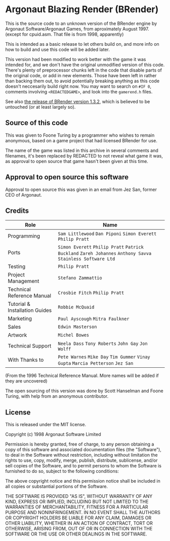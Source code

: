 # Argonaut Blazing Render (BRender)

This is the source code to an unknown version of the BRender engine by Argonaut Software/Argonaut Games, from aproximately August 1997. 
(except for cpuid.asm. That file is from 1998, apparently)

This is intended as a basic release to let others build on, and more info on how to build and use this code will be added later.

This version had been modified to work better with the game it was intended for, and we don't have the original unmodified version of this code. There's plenty of preprocessor chunks left in the code that disable parts of the original code, or add in new elements. Those have been left in rather than backing them out, to avoid potentially breaking anything as this code doesn't neccesarily build right now. You may want to search on `#IF 0`, comments involving `<REDACTEDGAME>`, and look into the `gamerend.h` files. 

See also [the release of BRender version 1.3.2](https://github.com/foone/BRender-v1.3.2), which is believed to be untouched (or at least largely so).

## Source of this code

This was given to Foone Turing by a programmer who wishes to remain anonymous, based on a game project that had licensed BRender for use.

The name of the game was listed in this archive in several comments and filenames, it's been replaced by REDACTED to not reveal what game it was, as approval to open source that game hasn't been given at this time. 

## Approval to open source this software

Approval to open source this was given in an email from Jez San, former CEO of Argonaut. 

## Credits

| Role          | Name           | 
| ------------- | -------------  |
| Programming   | `Sam Littlewood` `Dan Piponi` `Simon Everett` `Philip Pratt` |
| Ports         | `Simon Everett` `Philip Pratt` `Patrick Buckland` `Zareh Johannes`  `Anthony Savva` `Stainless Software Ltd`    |
| Testing       | `Philip Pratt`  |
| Project Management | `Stefano Zammattio` |
| Technical Reference Manual | `Crosbie Fitch` `Philip Pratt` |
| Tutorial & Installation Guides | `Robbie McQuaid` | 
| Marketing | `Paul Ayscough` `Mitra Faulkner` |
| Sales | `Edwin Masterson` |
| Artwork| `Michel Bowes` |
| Technical Support | `Neela Dass` `Tony Roberts` `John Gay` `Jon Wolff` |
| With Thanks to | `Pete Warnes` `Mike Day` `Tim Gummer` `Vinay Gupta` `Marcia Petterson` `Jez San` | 

(From the 1996 Technical Reference Manual. More names will be added if they are uncovered)

The open sourcing of this version was done by Scott Hanselman and Foone Turing, with help from an anonymous contributor. 

## License

This is released under the MIT license.


Copyright (c) 1998 Argonaut Software Limited 

Permission is hereby granted, free of charge, to any person obtaining a copy
of this software and associated documentation files (the "Software"), to deal
in the Software without restriction, including without limitation the rights
to use, copy, modify, merge, publish, distribute, sublicense, and/or sell
copies of the Software, and to permit persons to whom the Software is
furnished to do so, subject to the following conditions:

The above copyright notice and this permission notice shall be included in all
copies or substantial portions of the Software.

THE SOFTWARE IS PROVIDED "AS IS", WITHOUT WARRANTY OF ANY KIND, EXPRESS OR
IMPLIED, INCLUDING BUT NOT LIMITED TO THE WARRANTIES OF MERCHANTABILITY,
FITNESS FOR A PARTICULAR PURPOSE AND NONINFRINGEMENT. IN NO EVENT SHALL THE
AUTHORS OR COPYRIGHT HOLDERS BE LIABLE FOR ANY CLAIM, DAMAGES OR OTHER
LIABILITY, WHETHER IN AN ACTION OF CONTRACT, TORT OR OTHERWISE, ARISING FROM,
OUT OF OR IN CONNECTION WITH THE SOFTWARE OR THE USE OR OTHER DEALINGS IN THE
SOFTWARE.
